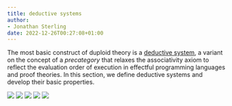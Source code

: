 ```yaml
---
title: deductive systems
author:
- Jonathan Sterling
date: 2022-12-26T00:27:08+01:00
---
```


The most basic construct of duploid theory is a [deductive system](dpl-0002), a variant on the concept of a *precategory* that relaxes the associativity axiom to reflect the evaluation order of execution in effectful programming languages and proof theories. In this section, we define deductive systems and develop their basic properties.

![](dpl-0002)
![](dpl-0003)
![](dpl-0004)
![](dpl-0005)
![](dpl-0007)
